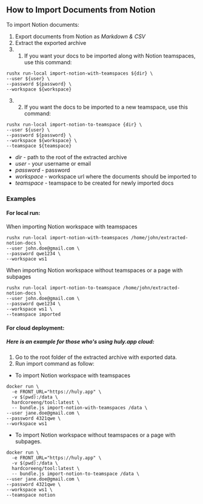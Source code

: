 ## How to Import Documents from Notion

To import Notion documents:

1. Export documents from Notion as *Markdown & CSV*
2. Extract the exported archive
3. 1. If you want your docs to be imported along with Notion teamspaces, use this command:


```
rushx run-local import-notion-with-teamspaces ${dir} \
--user ${user} \
--password ${password} \
--workspace ${workspace}
```

3.  2. If you want the docs to be imported to a new teamspace, use this command:

```
rushx run-local import-notion-to-teamspace {dir} \
--user ${user} \
--password ${password} \
--workspace ${workspace} \
--teamspace ${teamspace}
```

* *dir* - path to the root of the extracted archive
* *user* - your username or email
* *password* - password
* *workspace* - workspace url where the documents should be imported to
* *teamspace* - teamspace to be created for newly imported docs


### Examples

#### For local run:
When importing Notion workspace with teamspaces
```
rushx run-local import-notion-with-teamspaces /home/john/extracted-notion-docs \
--user john.doe@gmail.com \  
--password qwe1234 \       
--workspace ws1
```
When importing Notion workspace without teamspaces or a page with subpages
```
rushx run-local import-notion-to-teamspace /home/john/extracted-notion-docs \
--user john.doe@gmail.com \
--password qwe1234 \
--workspace ws1 \
--teamspace imported
```

#### For cloud deployment:
##### Here is an example for those who's using huly.app cloud:
1. Go to the root folder of the extracted archive with exported data.
2. Run import command as follow:

* To import Notion workspace with teamspaces
```
docker run \
  -e FRONT_URL="https://huly.app" \
  -v $(pwd):/data \
  hardcoreeng/tool:latest \
  -- bundle.js import-notion-with-teamspaces /data \
--user jane.doe@gmail.com \
--password 4321qwe \
--workspace ws1
```
* To import Notion workspace without teamspaces or a page with subpages.
```
docker run \
  -e FRONT_URL="https://huly.app" \
  -v $(pwd):/data \
  hardcoreeng/tool:latest \
  -- bundle.js import-notion-to-teamspace /data \
--user jane.doe@gmail.com \
--password 4321qwe \
--workspace ws1 \
--teamspace notion
```